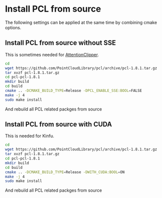 # Install PCL from source

The following settings can be applied at the same time by combining cmake options.

## Install PCL from source without SSE

This is sometimes needed for [AttentionClipper](https://github.com/jsk-ros-pkg/jsk_recognition/issues/2380).

```bash
cd
wget https://github.com/PointCloudLibrary/pcl/archive/pcl-1.8.1.tar.gz
tar xvzf pcl-1.8.1.tar.gz
cd pcl-pcl-1.8.1
mkdir build
cd build
cmake .. -DCMAKE_BUILD_TYPE=Release -DPCL_ENABLE_SSE:BOOL=FALSE
make -j 4
sudo make install
```

And rebuild all PCL related packges from source

## Install PCL from source with CUDA

This is needed for Kinfu.

```bash
cd
wget https://github.com/PointCloudLibrary/pcl/archive/pcl-1.8.1.tar.gz
tar xvzf pcl-1.8.1.tar.gz
cd pcl-pcl-1.8.1
mkdir build
cd build
cmake .. -DCMAKE_BUILD_TYPE=Release -DWITH_CUDA:BOOL=ON
make -j 4
sudo make install
```

And rebuild all PCL related packges from source
